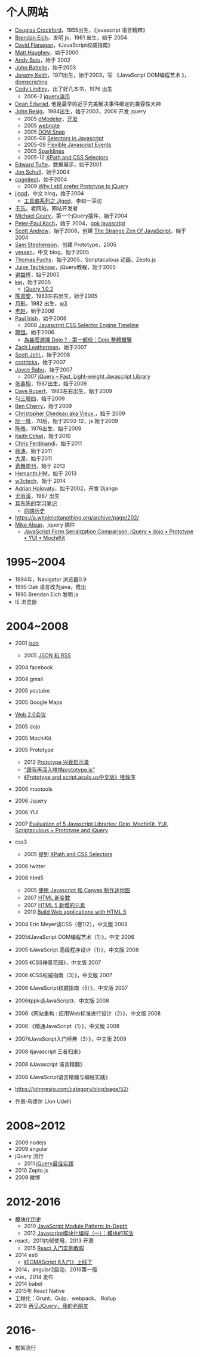 # 个人网站
- [Douglas Crockford](https://www.crockford.com/about.html)，1955出生，《javascript 语言精粹》
- [Brendan Eich](https://brendaneich.com/)，发明 js，1961 出生，始于 2004 
- [David Flanagan](https://davidflanagan.com/)，《JavaScript权威指南》
- [Matt Haughey](https://a.wholelottanothing.org/archive/page/202/)，始于2000
- [Andy Baio](https://waxy.org/about/)，始于 2002
- [John Battelle](https://battellemedia.com/archives)，始于2003
- [Jeremy Keith](https://adactio.com/articles)，1971出生，始于2003，写 《JavaScript DOM编程艺术 》，[domscripting](https://domscripting.com/)
- [Cody Lindley](https://codylindley.com/)，出了好几本书，1976 出生
    - 2006-2 [jquery演示](https://codylindley.com/blogstuff/js/jquery/)
- [Dean Edwrad](https://snook.ca/archives/writing/an_interview_wi), 他是最早的近乎完美解决事件绑定的兼容性大神
- [John Resig](https://johnresig.com/category/blog/page/66/)，1984出生，始于2003，2006 开发 jquery
    - 2005 [dModeler](https://johnresig.com/apps/dmodeler/)，[开发](https://johnresig.com/blog/javascript_libraries/)
    - 2005 [webnote](http://www.aypwip.org/webnote/)
    - 2005 [DOM Snap](https://johnresig.com/projects/domsnap/)
    - 2005-08 [Selectors in Javascript](https://johnresig.com/blog/selectors-in-javascript/)
    - 2005-09 [Flexible Javascript Events](https://johnresig.com/blog/flexible-javascript-events/)
    - 2005 [Sparklines](https://johnresig.com/projects/jspark/)
    - 2005-12 [XPath and CSS Selectors](https://johnresig.com/blog/xpath-css-selectors/)
- [Edward Tufte](https://www.edwardtufte.com/about/)，数据展示，始于2001
- [Jon Schull](https://jonschull.blogspot.com/2004/09/greetings.html)，始于2004
- [cognitect](https://www.cognitect.com/blog/page37/)，始于2004
  - 2009 [Why I still prefer Prototype to jQuery](https://www.cognitect.com/blog/2009/1/12/why-i-still-prefer-prototype-to-jquery)
- [jjgod](https://blog.jjgod.org/page/48/)，中文 blog，始于2004
    - [工具癖系列之 Jjgod](https://apple4us.com/2009/jjgod-setup)，李如一采访
- [于乐](http://yulevip0.com/javascript.shtml)，老网站，网站开发者    
- [Michael Geary](https://mg.to/taxonomy_menu/1af4d.html?page=5)，第一个jQuery插件，始于2004
- [Peter-Paul Koch](https://www.quirksmode.org/blog/archives/2004/03/index.html)，始于 2004，[ppk javascript](https://www.quirksmode.org/js/contents.html)
- [Scott Andrew](https://scottandrew.com/)，始于2008，创建 [The Strange Zen Of JavaScript](https://jszen.blogspot.com/2004/07/)，始于 2004
- [Sam Stephenson]()，创建  Prototype，2005
- [yessan](https://www.yessan.org/page/16)，中文 blog，始于2005
- [Thomas Fuchs](https://mir.aculo.us/page/40/)，始于2005，Scriptaculous 动画，Zepto.js
- [Juixe Techknow](https://juixe.com/techknow/index.php/page/117/)，jQuery教程，始于2005
- [谢益辉](https://yihui.org/cn/)，始于2005
- [kej](http://blog.kej.tw/2005/10/)，始于2005
    - [jQuery 1.0.2](http://blog.kej.tw/2006/10/)
- [陈贤安](https://realazy.com/)，1983左右出生，始于2005
- [月影](https://www.zhihu.com/people/yue-ying-2-61/posts/posts_by_votes)，1982 出生，[w3](https://www.w3ctech.com/user/465?page=2)
- [老赵](https://www.cnblogs.com/JeffreyZhao?page=16)，始于2006
- [Paul Irish](https://www.paulirish.com/blog/archives/)，始于2006
    - 2008 [Javascript CSS Selector Engine Timeline](https://www.paulirish.com/page/34/)
- [啊恒](https://www.hkpug.net/post/page/10/)，始于2006
    - [為甚麼選擇 Dojo？- 第一部份：Dojo 整體概覽](https://www.hkpug.net/2007/07/10/%E7%82%BA%E7%94%9A%E9%BA%BC%E9%81%B8%E6%93%87-dojo-%E7%AC%AC%E4%B8%80%E9%83%A8%E4%BB%BD-dojo-%E6%95%B4%E9%AB%94%E6%A6%82%E8%A6%BD/)
- [Zach Leatherman](https://www.zachleat.com/web/)，始于2007
- [Scott Jehl.](https://scottjehl.com/work/)，始于2008
- [csstricks](https://css-tricks.com/category/articles/page/476/)，始于2007
- [Joyce Babu](https://www.joycebabu.com/page/8)，始于2007
    - 2007 [jQuery – Fast, Light-weight Javascript Library](https://www.joycebabu.com/blog/jquery-fast-light-weight-javascript-library.html)
- [张鑫旭](https://www.zhangxinxu.com/wordpress/page/92/)，1987出生，始于2009
- [Dave Rupert](https://daverupert.com/)，1983左右出生，始于2009
- [勾三股四](https://jiongks.name/)，始于2009
- [Ben Cherry](https://www.adequatelygood.com/2009/)，始于2009
- [Christopher Chedeau aka Vjeux,](https://blog.vjeux.com/)，始于 2009
- [阮一峰](https://www.ruanyifeng.com/blog/2003/12/)，70后，始于2003-12，js 始于2009
- [陈皓](https://coolshell.cn/page/74)，1976出生，始于2009 
- [Keith Cirkel](https://www.keithcirkel.co.uk/)，始于2010
- [Chris Ferdinandi](https://gomakethings.com/articles/page/72/)，始于2011
- [徐涛](https://www.cnblogs.com/TomXu)，始于2011
- [大漠](https://fedev.cn/post/?page=182)，始于2011
- [奇舞周刊](https://weekly.75.team/)，始于 2013
- [Hemanth.HM](https://h3manth.com/new/blog/archives/)，始于 2013
- [w3ctech](https://www.w3ctech.com/topic/all?page=72)，始于 2014
- [Adrian Holovaty](https://www.holovaty.com/)，始于2002，开发 Django
- [尤雨溪]()，1987 出生
- [耳东陈的学习笔记](http://www.wusan.site/notes/)
    - [前端历史](http://www.wusan.site/notes/)
- https://a.wholelottanothing.org/archive/page/202/
- [Mike Alsup](https://jquery.malsup.com/)，jquery 插件
    - [JavaScript Form Serialization Comparison:   jQuery • dojo • Prototype • YUI • MochiKit](https://malsup.com/jquery/form/comp/)
# 1995~2004
- 1994年，Navigator 浏览器0.9
- 1995 Oak 语言改为java，推出
- 1995 Brendan Eich 发明 js 
- IE 浏览器

# 2004~2008
- 2001 [json](https://www.json.org/json-en.html) 
    - 2005 [JSON 和 RSS](https://johnresig.com/blog/json-and-rss/)
- 2004 facebook
- 2004 gmail
- 2005 youtube
- 2005 Google Maps
- [Web 2.0会议](https://battellemedia.com/archives/2005/06/web_20_v_20_your_input_needed)
- 2005 dojo
- 2005 MochiKit
- 2005 Prototype
    - 2012 [Prototype 兴衰启示录](https://www.oschina.net/news/36084/you-are-not-your-code)
    - ["跟我再深入啃啃prototype.js"](https://www.cnblogs.com/dkblog/archive/2006/08/31/1980938.html)
    - [《Prototype and script.aculo.us中文版》推荐序](https://www.iteye.com/topic/212023)
- 2006 mootools
- 2006 Jquery
- 2006 YUI
- 2007 [Evaluation of 5 Javascript Libraries: Dojo, MochiKit, YUI, Scriptaculous + Prototype and jQuery](https://www.reddit.com/r/programming/comments/61xbz/evaluation_of_5_javascript_libraries_dojo/)

- css3
    - 2005 提到 [XPath and CSS Selectors](https://johnresig.com/blog/xpath-css-selectors/)
- 2006 twitter
- 2008 html5
    - 2005 [使用 Javascript 和 Canvas 制作迷你图](https://johnresig.com/blog/javascript-sparklines/)
    - 2007 [HTML 新变数](https://realazy.com/posts/2007-05-04-browsers-will-treat-all-versions-of-html-as-html5.html)
    - 2007 [HTML 5 新增的元素](https://realazy.com/posts/2007-08-10-new-elements-in-html-5.html)
    - 2010 [Build Web applications with HTML 5](https://developer.ibm.com/articles/wa-html5webapp/)

- 2004 Eric Meyer谈CSS（卷1/2），中文版 2008
- 2005《JavaScript DOM编程艺术（1）》，中文 2006
- 2005 《JavaScript 高级程序设计（1）》，中文版 2008
- 2005 《CSS禅意花园》，中文版 2007
- 2006 《CSS权威指南（3）》，中文版 2007
- 2006 《JavaScript权威指南（5）》，中文版 2007
- 2006《ppk谈JavaScript》，中文版 2008
- 2006《网站重构 : 应用Web标准进行设计（2）》，中文版 2008
- 2006 《精通JavaScript（1）》，中文版 2008
- 2007《JavaScript入门经典（3）》，中文版 2009 
- 2008 《javascript 王者归来》
- 2008 《Javascript 语言精髓》
- 2008 《JavaScript语言精髓与编程实践》
- https://johnresig.com/category/blog/page/52/
- 乔恩·乌德尔 (Jon Udell)
# 2008~2012
- 2009 nodejs
- 2009 angular
- jQuery 流行
    - 2011 [jQuery最佳实践](https://www.ruanyifeng.com/blog/2011/08/jquery_best_practices.html)
- 2010 Zepto.js
- 2009 微博

# 2012-2016
- [模块化历史](https://github.com/LeonWuV/FE-blog-repository/blob/master/js%E8%AE%BE%E8%AE%A1%E6%A8%A1%E5%BC%8F/js%E6%A8%A1%E5%9D%97%E5%8C%96%E7%9A%84%E5%8F%91%E5%B1%95%E5%8E%86%E7%A8%8B.md)
    - 2010 [JavaScript Module Pattern: In-Depth](https://www.adequatelygood.com/JavaScript-Module-Pattern-In-Depth.html)
    - 2012 [Javascript模块化编程（一）：模块的写法](https://www.ruanyifeng.com/blog/2012/10/javascript_module.html)
- react，2011内部使用，2013 开源
    - 2015 [React 入门实例教程](https://www.ruanyifeng.com/blog/2015/03/react.html)
- 2014 es6
    - [《ECMAScript 6入门》上线了](https://www.ruanyifeng.com/blog/2014/04/ecmascript_6_primer.html)
- 2014，angular2启动，2016第一版
- vue，2014 发布
- 2014 babel
- 2015年 React Native
- 工程化：Grunt、Gulp、webpack、 Rollup
- 2018 [再见JQuery，我的老朋友](https://juejin.cn/post/6844903647852101639)
# 2016-
- 框架流行